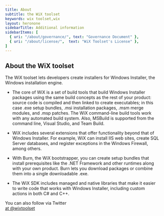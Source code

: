```yaml
---
title: About
subtitle: the WiX toolset
keywords: wix toolset,wix
layout: heronone
sidebarTitle: Additional information
sidebarItems: [
  { uri: "/about/governance/", text: "Governance Document" },
  { uri: "/about/license/",  text: "WiX Toolset's License" },
]
---
```


## About the WiX toolset

The WiX toolset lets developers create installers for Windows Installer,
the Windows installation engine.

* The core of WiX is a set of build tools that build Windows Installer packages
  using the same build concepts as the rest of your product: source code is compiled
  and then linked to create executables; in this case .exe setup bundles, .msi installation
  packages, .msm merge modules, and .msp patches. The WiX command-line build tools
  work with any automated build system. Also, MSBuild is supported from the command
  line, Visual Studio, and Team Build.

* WiX includes several extensions that offer functionality beyond that of Windows
  Installer. For example, WiX can install IIS web sites, create SQL Server databases,
  and register exceptions in the Windows Firewall, among others.

* With Burn, the WiX bootstrapper, you can create setup bundles that install prerequisites
  like the .NET Framework and other runtimes along with your own product. Burn lets
  you download packages or combine them into a single downloadable .exe.

* The WiX SDK includes managed and native libraries that make it easier to write
  code that works with Windows Installer, including custom actions in both C# and
  C++.

You can also follow via Twitter<br />
<a href="https://twitter.com/wixtoolset" class="twitter-follow-button" data-show-count="true" data-lang="en">at @wixtoolset</a>
